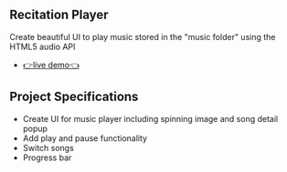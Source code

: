 ## Recitation Player

Create beautiful UI to play music stored in the "music folder" using the HTML5 audio API

- [👉live demo👈](https://gazzaar.github.io/JS-mini-projects/recitation-player)

## Project Specifications

- Create UI for music player including spinning image and song detail popup
- Add play and pause functionality
- Switch songs
- Progress bar
